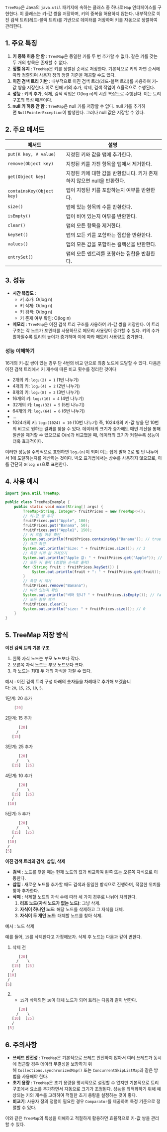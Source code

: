 `TreeMap`은 Java의 `java.util` 패키지에 속하는 클래스 중 하나로 `Map` 인터페이스를 구현한다. 이 클래스는 키-값 쌍을 저장하며, 키의 중복을 허용하지 않는다. 내부적으로 이진 검색 트리(레드-블랙 트리)를 기반으로 데이터를 저장하며 키를 자동으로 정렬하여 관리한다.

## 1. 주요 특징
1. **키 중복 허용 안 함** : `TreeMap`은 동일한 키를 두 번 추가할 수 없다. 같은 키를 갖는 두 개의 항목은 존재할 수 없다.
2. **정렬 유지** : `TreeMap`은 키를 정렬된 순서로 저장한다. 기본적으로 키의 자연 순서에 따라 정렬되며 사용자 정의 정렬 기준을 제공할 수도 있다.
3. **이진 검색 트리 기반** : 내부적으로 이진 검색 트리(레드-블랙 트리)를 사용하여 키-값 쌍을 저장한다. 이로 인해 키의 추가, 삭제, 검색 작업이 효율적으로 수행된다.
4. **성능** : 키의 추가, 삭제, 검색 작업은 O(log n)의 시간 복잡도로 수행된다. 이는 트리 구조의 특성 때문이다.
5. **null 키 허용 안 함** : `TreeMap`은 null 키를 저장할 수 없다. null 키를 추가하면 `NullPointerException`이 발생한다. 그러나 null 값은 저장할 수 있다.

## 2. 주요 메서드

| 메서드                       | 설명                                          |
| ------------------------- | ------------------------------------------- |
| `put(K key, V value)`     | 지정된 키와 값을 맵에 추가한다.                          |
| `remove(Object key)`      | 지정된 키를 가진 항목을 맵에서 제거한다.                     |
| `get(Object key)`         | 지정된 키에 대한 값을 반환합니다. 키가 존재하지 않으면 null을 반환한다. |
| `containsKey(Object key)` | 맵이 지정된 키를 포함하는지 여부를 반환한다.                   |
| `size()`                  | 맵에 있는 항목의 수를 반환한다.                          |
| `isEmpty()`               | 맵이 비어 있는지 여부를 반환한다.                         |
| `clear()`                 | 맵의 모든 항목을 제거한다.                             |
| `keySet()`                | 맵의 모든 키를 포함하는 집합을 반환한다.                     |
| `values()`                | 맵의 모든 값을 포함하는 컬렉션을 반환한다.                    |
| `entrySet()`              | 맵의 모든 엔트리를 포함하는 집합을 반환한다.                   |

## 3. 성능

- **시간 복잡도** :
    - 키 추가: O(log n)
    - 키 삭제: O(log n)
    - 키 검색: O(log n)
    - 키 존재 여부 확인: O(log n)
- **메모리** : `TreeMap`은 이진 검색 트리 구조를 사용하여 키-값 쌍을 저장한다. 이 트리 구조는 각 노드가 포인터를 사용하므로 메모리 사용량이 증가할 수 있다. 키의 수가 많아질수록 트리의 높이가 증가하며 이에 따라 메모리 사용량도 증가한다.

### 성능 이해하기

16개의 키-값 쌍이 있는 경우 단 4번의 비교 만으로 최종 노드에 도달할 수 있다. 다음은 이진 검색 트리에서 키 개수에 따른 비교 횟수를 정리한 것이다
- 2개의 키: `log₂(2) = 1` (1번 나누기)
- 4개의 키: `log₂(4) = 2` (2번 나누기)
- 8개의 키: `log₂(8) = 3` (3번 나누기)
- 16개의 키: `log₂(16) = 4` (4번 나누기)
- 32개의 키: `log₂(32) = 5` (5번 나누기)
- 64개의 키: `log₂(64) = 6` (6번 나누기)
- ...
- 1024개의 키: `log₂(1024) = 10` (10번 나누기)
즉, 1024개의 키-값 쌍을 단 10번의 비교로 원하는 결과를 찾을 수 있다. 데이터의 크기가 증가해도 매번 계산을 통해 절반을 제거할 수 있으므로 O(n)과 비교했을 때, 데이터의 크기가 커질수록 성능이 더욱 효과적이다.

이러한 성능을 수학적으로 표현하면 `log₂(n)`이 되며 이는 쉽게 말해 2로 몇 번 나누어서 1에 도달하는지를 계산하는 것이다. 빅오 표기법에서는 상수를 사용하지 않으므로, 이를 간단히 `O(log n)`으로 표현한다.

## 4. 사용 예시
```java
import java.util.TreeMap;

public class TreeMapExample {
    public static void main(String[] args) {
        TreeMap<String, Integer> fruitPrices = new TreeMap<>();
        // 키-값 쌍 추가
        fruitPrices.put("Apple", 100);
        fruitPrices.put("Banana", 50);
        fruitPrices.put("Apple1", 150);
        // 키 포함 여부 확인
        System.out.println(fruitPrices.containsKey("Banana")); // true
        // 크기 확인
        System.out.println("Size: " + fruitPrices.size()); // 3
        // 특정 키의 값 가져오기
        System.out.println("Apple 값: " + fruitPrices.get("Apple")); // 100
        // 모든 키 출력 (정렬된 순서로 출력)
        for (String fruit : fruitPrices.keySet()) {
            System.out.println(fruit + ": " + fruitPrices.get(fruit));
        }
        // 특정 키 제거
        fruitPrices.remove("Banana");
        // 비어 있는지 확인
        System.out.println("비어 있니? " + fruitPrices.isEmpty()); // false
        // 모든 항목 제거
        fruitPrices.clear();
        System.out.println("size: " + fruitPrices.size()); // 0
    }
}
```
## 5. TreeMap 저장 방식

 **이진 검색 트리 기본 구조**
1. 왼쪽 자식 노드는 부모 노드보다 작다.
2. 오른쪽 자식 노드는 부모 노드보다 크다.
3. 각 노드는 최대 두 개의 자식을 가질 수 있다.

예시 : 이진 검색 트리 구성
아래의 숫자들을 차례대로 추가해 보겠습니다: `20`, `15`, `25`, `10`, `5`.

 1단계: 20 추가
```css
    [20]
```
2단계: 15 추가
```css
      [20]
     /
   [15]
```
3단계: 25 추가
``` css
      [20]
     /    \
   [15]  [25]
```
4단계: 10 추가
``` css
      [20]
     /    \
   [15]  [25]
   /
 [10]
```
5단계: 5 추가
``` css
      [20]
     /    \
   [15]  [25]
   /
 [10]
 /
[5]
```
 **이진 검색 트리의 검색, 삽입, 삭제**
- **검색** : 노드를 찾을 때는 현재 노드의 값과 비교하여 왼쪽 또는 오른쪽 자식으로 이동한다.
- **삽입** : 새로운 노드를 추가할 때도 검색과 동일한 방식으로 진행하며, 적절한 위치를 찾아 추가한다.
- **삭제** : 삭제할 노드의 자식 수에 따라 세 가지 경우로 나뉘어 처리한다.
    1. **리프 노드(자식 노드가 없는 노드)**: 그냥 삭제.
    2. **자식이 하나인 노드**: 해당 노드를 삭제하고 그 자식을 대체.
    3. **자식이 두 개인 노드**: 대체할 노드를 찾아 삭제.

 예시 : 노드 삭제

예를 들어, `15`를 삭제한다고 가정해보자. 삭제 후 노드는 다음과 같이 변한다.
1. 삭제 전
```css
      [20]
     /    \
   [15]  [25]
   /
 [10]
 /
[5]
```

2. - `15`가 삭제되면 `10`이 대체 노드가 되어 트리는 다음과 같이 변한다.
``` CSS
      [20]
     /    \
   [10]  [25]
   /
 [5]
 ```
 
 ## 6. 주의사항
- **쓰레드 안전성** : `TreeMap`은 기본적으로 쓰레드 안전하지 않아서 여러 쓰레드가 동시에 접근할 경우 데이터 무결성을 보장하기 위해 `Collections.synchronizedMap()` 또는 `ConcurrentSkipListMap`과 같은 방법을 사용해야 한다.
- **초기 용량** : `TreeMap`은 초기 용량을 명시적으로 설정할 수 없지만 기본적으로 트리 구조에서 요소를 추가하면서 자동으로 크기가 조정된다. 성능을 최적화하기 위해 예상되는 키의 개수를 고려하여 적절한 초기 용량을 설정하는 것이 좋다.
- **비교기**: 사용자 정의 정렬이 필요한 경우 `Comparator`를 제공하여 특정 기준으로 정렬할 수 있다.

이와 같은 `TreeMap`의 특성을 이해하고 적절하게 활용하면 효율적으로 키-값 쌍을 관리할 수 있다.
